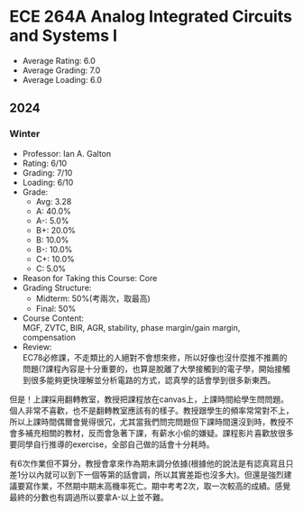 # ECE 264A Analog Integrated Circuits and Systems I
- Average Rating: 6.0
- Average Grading: 7.0
- Average Loading: 6.0
## 2024
### Winter
- Professor: Ian A. Galton
- Rating: 6/10
- Grading: 7/10
- Loading: 6/10
- Grade:
  - Avg: 3.28
  - A: 40.0%
  - A-: 5.0%
  - B+: 20.0%
  - B: 10.0%
  - B-: 10.0%
  - C+: 10.0%
  - C: 5.0%
- Reason for Taking this Course: Core
- Grading Structure:
  - Midterm: 50%(考兩次，取最高)
  - Final: 50%
- Course Content:  
MGF, ZVTC, BIR, AGR, stability, phase margin/gain margin, compensation
- Review:  
EC78必修課，不走類比的人絕對不會想來修，所以好像也沒什麼推不推薦的問題(?課程內容是十分重要的，也算是脫離了大學接觸到的電子學，開始接觸到很多能夠更快理解並分析電路的方式，認真學的話會學到很多新東西。

但是！上課採用翻轉教室，教授把課程放在canvas上，上課時間給學生問問題。個人非常不喜歡，也不是翻轉教室應該有的樣子。教授跟學生的頻率常常對不上，所以上課時間偶爾會覺得很冗，尤其當我們問完問題但下課時間還沒到時，教授不會多補充相關的教材，反而會急著下課，有薪水小偷的嫌疑。課程影片喜歡放很多要同學自行推導的exercise，全部自己做的話會十分耗時。

有6次作業但不算分，教授會拿來作為期末調分依據(根據他的說法是有認真寫且只差1分以內就可以到下一個等第的話會調，所以其實差距也沒多大)。但還是強烈建議要寫作業，不然期中期末高機率死亡。期中考考2次，取一次較高的成績。感覺最終的分數也有調過所以要拿A-以上並不難。

